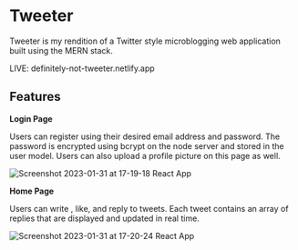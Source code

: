 # Tweeter

Tweeter is my rendition of a Twitter style microblogging web application built using the MERN stack. 

LIVE: definitely-not-tweeter.netlify.app

## Features

**Login Page**

Users can register using their desired email address and password. The password is encrypted using bcrypt on the node server and stored in the user model. 
Users can also upload a profile picture on this page as well. 


![Screenshot 2023-01-31 at 17-19-18 React App](https://user-images.githubusercontent.com/47538097/215896771-4c50f725-d078-4653-99a2-7a515c7a53ea.png)



**Home Page** 

Users can write , like, and reply to tweets. Each tweet contains an array of replies that are displayed and updated in real time. 


![Screenshot 2023-01-31 at 17-20-24 React App](https://user-images.githubusercontent.com/47538097/215896880-33d396a3-7f1b-4da4-a9e0-6f19a069c09f.png)
